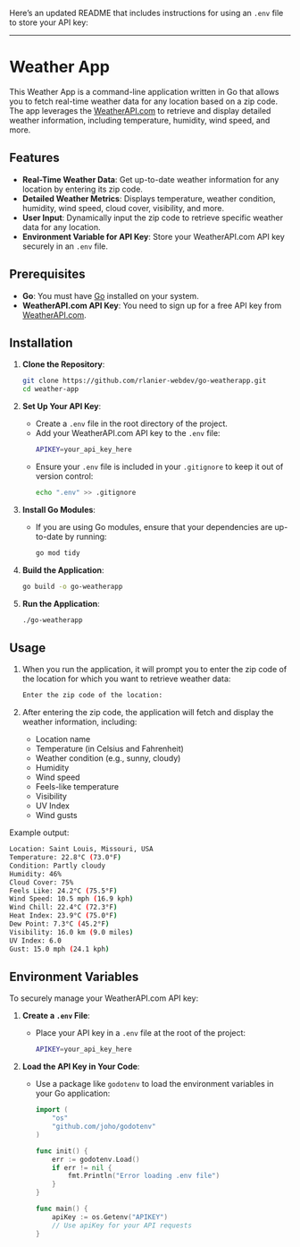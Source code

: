 Here’s an updated README that includes instructions for using an `.env` file to store your API key:

---

# Weather App

This Weather App is a command-line application written in Go that allows you to fetch real-time weather data for any location based on a zip code. The app leverages the [WeatherAPI.com](https://www.weatherapi.com/) to retrieve and display detailed weather information, including temperature, humidity, wind speed, and more.

## Features

- **Real-Time Weather Data**: Get up-to-date weather information for any location by entering its zip code.
- **Detailed Weather Metrics**: Displays temperature, weather condition, humidity, wind speed, cloud cover, visibility, and more.
- **User Input**: Dynamically input the zip code to retrieve specific weather data for any location.
- **Environment Variable for API Key**: Store your WeatherAPI.com API key securely in an `.env` file.

## Prerequisites

- **Go**: You must have [Go](https://golang.org/dl/) installed on your system.
- **WeatherAPI.com API Key**: You need to sign up for a free API key from [WeatherAPI.com](https://www.weatherapi.com/).

## Installation

1. **Clone the Repository**:
   ```bash
   git clone https://github.com/rlanier-webdev/go-weatherapp.git
   cd weather-app
   ```

2. **Set Up Your API Key**:
   - Create a `.env` file in the root directory of the project.
   - Add your WeatherAPI.com API key to the `.env` file:
     ```bash
     APIKEY=your_api_key_here
     ```
   - Ensure your `.env` file is included in your `.gitignore` to keep it out of version control:
     ```bash
     echo ".env" >> .gitignore
     ```

3. **Install Go Modules**:
   - If you are using Go modules, ensure that your dependencies are up-to-date by running:
     ```bash
     go mod tidy
     ```

4. **Build the Application**:
   ```bash
   go build -o go-weatherapp
   ```

5. **Run the Application**:
   ```bash
   ./go-weatherapp
   ```

## Usage

1. When you run the application, it will prompt you to enter the zip code of the location for which you want to retrieve weather data:
   ```bash
   Enter the zip code of the location:
   ```

2. After entering the zip code, the application will fetch and display the weather information, including:
   - Location name
   - Temperature (in Celsius and Fahrenheit)
   - Weather condition (e.g., sunny, cloudy)
   - Humidity
   - Wind speed
   - Feels-like temperature
   - Visibility
   - UV Index
   - Wind gusts

Example output:
```bash
Location: Saint Louis, Missouri, USA
Temperature: 22.8°C (73.0°F)
Condition: Partly cloudy
Humidity: 46%
Cloud Cover: 75%
Feels Like: 24.2°C (75.5°F)
Wind Speed: 10.5 mph (16.9 kph)
Wind Chill: 22.4°C (72.3°F)
Heat Index: 23.9°C (75.0°F)
Dew Point: 7.3°C (45.2°F)
Visibility: 16.0 km (9.0 miles)
UV Index: 6.0
Gust: 15.0 mph (24.1 kph)
```

## Environment Variables

To securely manage your WeatherAPI.com API key:

1. **Create a `.env` File**:
   - Place your API key in a `.env` file at the root of the project:
     ```bash
     APIKEY=your_api_key_here
     ```

2. **Load the API Key in Your Code**:
   - Use a package like `godotenv` to load the environment variables in your Go application:
     ```go
     import (
         "os"
         "github.com/joho/godotenv"
     )

     func init() {
         err := godotenv.Load()
         if err != nil {
             fmt.Println("Error loading .env file")
         }
     }

     func main() {
         apiKey := os.Getenv("APIKEY")
         // Use apiKey for your API requests
     }
     ```